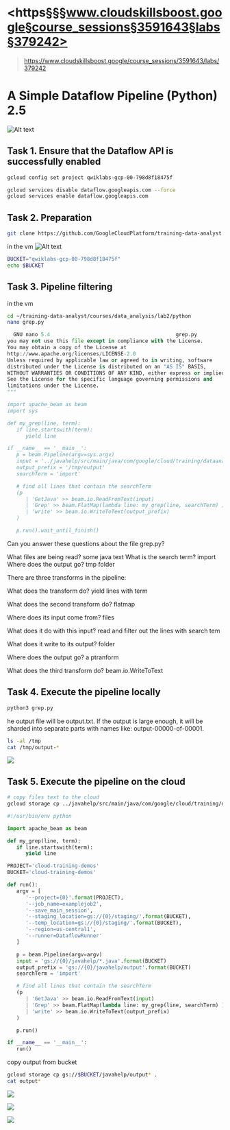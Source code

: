 
# <https§§§www.cloudskillsboost.google§course_sessions§3591643§labs§379242>
> <https://www.cloudskillsboost.google/course_sessions/3591643/labs/379242>

# A Simple Dataflow Pipeline (Python) 2.5

![Alt text](image.png)

## Task 1. Ensure that the Dataflow API is successfully enabled
```bash
gcloud config set project qwiklabs-gcp-00-798d8f18475f

gcloud services disable dataflow.googleapis.com --force
gcloud services enable dataflow.googleapis.com
```
## Task 2. Preparation

```bash
git clone https://github.com/GoogleCloudPlatform/training-data-analyst
```

in the vm
![Alt text](image-1.png)


```bash
BUCKET="qwiklabs-gcp-00-798d8f18475f"
echo $BUCKET
```

## Task 3. Pipeline filtering

in the vm
```bash
cd ~/training-data-analyst/courses/data_analysis/lab2/python
nano grep.py
```

```py
  GNU nano 5.4                                         grep.py                                                  
you may not use this file except in compliance with the License.
You may obtain a copy of the License at
http://www.apache.org/licenses/LICENSE-2.0
Unless required by applicable law or agreed to in writing, software
distributed under the License is distributed on an "AS IS" BASIS,
WITHOUT WARRANTIES OR CONDITIONS OF ANY KIND, either express or implied.
See the License for the specific language governing permissions and
limitations under the License.
"""

import apache_beam as beam
import sys

def my_grep(line, term):
   if line.startswith(term):
      yield line

if __name__ == '__main__':
   p = beam.Pipeline(argv=sys.argv)
   input = '../javahelp/src/main/java/com/google/cloud/training/dataanalyst/javahelp/*.java'
   output_prefix = '/tmp/output'
   searchTerm = 'import'

   # find all lines that contain the searchTerm
   (p
      | 'GetJava' >> beam.io.ReadFromText(input)
      | 'Grep' >> beam.FlatMap(lambda line: my_grep(line, searchTerm) )
      | 'write' >> beam.io.WriteToText(output_prefix)
   )

   p.run().wait_until_finish()

```

Can you answer these questions about the file grep.py?

What files are being read? some java text
What is the search term? import
Where does the output go? tmp folder

There are three transforms in the pipeline:

What does the transform do? yield lines with term

What does the second transform do? flatmap

Where does its input come from? files

What does it do with this input? read and filter out the lines with search tem

What does it write to its output? folder

Where does the output go? a ptranform 

What does the third transform do? beam.io.WriteToText

## Task 4. Execute the pipeline locally

```bash
python3 grep.py
```

he output file will be output.txt. If the output is large enough, it will be sharded into separate parts with names like: output-00000-of-00001.

```bash
ls -al /tmp
cat /tmp/output-*
```

![](1687268925016.png)

## Task 5. Execute the pipeline on the cloud

```bash
# copy files text to the cloud
gcloud storage cp ../javahelp/src/main/java/com/google/cloud/training/dataanalyst/javahelp/*.java gs://$BUCKET/javahelp
```


```py
#!/usr/bin/env python

import apache_beam as beam

def my_grep(line, term):
   if line.startswith(term):
      yield line

PROJECT='cloud-training-demos'
BUCKET='cloud-training-demos'

def run():
   argv = [
      '--project={0}'.format(PROJECT),
      '--job_name=examplejob2',
      '--save_main_session',
      '--staging_location=gs://{0}/staging/'.format(BUCKET),
      '--temp_location=gs://{0}/staging/'.format(BUCKET),
      '--region=us-central1',
      '--runner=DataflowRunner'
   ]

   p = beam.Pipeline(argv=argv)
   input = 'gs://{0}/javahelp/*.java'.format(BUCKET)
   output_prefix = 'gs://{0}/javahelp/output'.format(BUCKET)
   searchTerm = 'import'

   # find all lines that contain the searchTerm
   (p
      | 'GetJava' >> beam.io.ReadFromText(input)
      | 'Grep' >> beam.FlatMap(lambda line: my_grep(line, searchTerm) )
      | 'write' >> beam.io.WriteToText(output_prefix)
   )

   p.run()

if __name__ == '__main__':
   run()

```


copy output from bucket 
```bash
gcloud storage cp gs://$BUCKET/javahelp/output* .
cat output*
```

![](1687269245413.png)

![](1687269269286.png)

![](1687269479454.png)
